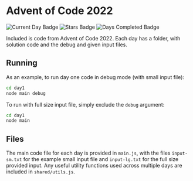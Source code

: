 # Advent of Code 2022

![Current Day Badge](https://img.shields.io/badge/day%20📅-2-blue)
![Stars Badge](https://img.shields.io/badge/stars%20⭐-4-yellow)
![Days Completed Badge](https://img.shields.io/badge/days%20completed-2-red)

Included is code from Advent of Code 2022. Each day has a folder, with solution code and the debug and given input files.

## Running

As an example, to run day one code in debug mode (with small input file):

```bash
cd day1
node main debug
```

To run with full size input file, simply exclude the `debug` argument:

```bash
cd day1
node main
```

## Files

The main code file for each day is provided in `main.js`, with the files `input-sm.txt` for the example small input file and `input-lg.txt` for the full size provided input. Any useful utility functions used across multiple days are included in `shared/utils.js`.
